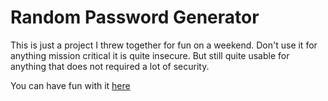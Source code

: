 # Random Password Generator

This is just a project I threw together for fun on a weekend.
Don't use it for anything mission critical it is quite insecure.
But still quite usable for anything that does not required a lot 
of security. 

You can have fun with it [here](https://brainstormed.github.io/passwordGenerator)
